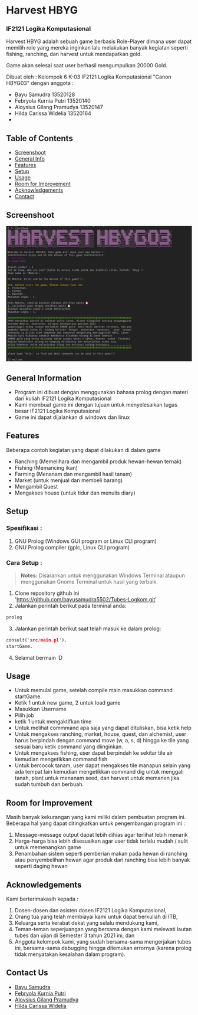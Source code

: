 # Harvest HBYG
### IF2121 Logika Komputasional


Harvest HBYG adalah sebuah game berbasis Role-Player dimana user dapat memilih role yang mereka inginkan lalu melakukan banyak kegiatan seperti fishing, ranching, dan harvest untuk mendapatkan gold.

Game akan selesai saat user berhasil mengumpulkan 20000 Gold.

Dibuat oleh : Kelompok 6 K-03 IF2121 Logika Komputasional "Canon HBYG03" dengan anggota :

- Bayu Samudra 13520128
- Febryola Kurnia Putri 13520140
- Aloysius Gilang Pramudya 13520147
- Hilda Carissa Widelia 13520164
- 
## Table of Contents
- [Screenshoot](#screenshoot)
- [General Info](#general-information)
- [Features](#features)
- [Setup](#setup)
- [Usage](#usage)
- [Room for Improvement](#room-for-improvement)
- [Acknowledgements](#acknowledgements)
- [Contact](#contact-us)
<!-- * [License](#license) -->


## Screenshoot
<img src="docs/image.png" />

## General Information

- Program ini dibuat dengan menggunakan bahasa prolog dengan materi dari kuliah IF2121 Logika Komputasional
- Kami membuat game ini dengan tujuan untuk menyelesaikan tugas besar IF2121 Logika Komputasional
- Game ini dapat dijalankan di windows dan linux

## Features

Beberapa contoh kegiatan yang dapat dilakukan di dalam game

- Ranching (Memelihara dan mengambil produk hewan-hewan ternak)
- Fishing (Memancing ikan)
- Farming (Menanam dan mengambil hasil tanam)
- Market (untuk menjual dan membeli barang)
- Mengambil Quest
- Mengakses house (untuk tidur dan menulis diary)

## Setup

### Spesifikasi :

1. GNU Prolog (Windows GUI program or Linux CLI program)
2. GNU Prolog compiler (gplc, Linux CLI program)

### Cara Setup :

> **Notes:** Disarankan untuk menggunakan Windows Terminal ataupun menggunakan
> Gnome Terminal untuk hasil yang terbaik.

1. Clone repository github ini 'https://github.com/bayusamudra5502/Tubes-Logkom.git'
2. Jalankan perintah berikut pada terminal anda:
```bash
prolog
```

3. Jalankan perintah berikut saat telah masuk ke dalam prolog:
```prolog
consult('src/main.pl').
startGame.
```

4. Selamat bermain :D

## Usage

- Untuk memulai game, setelah compile main masukkan command startGame.
- Ketik 1 untuk new game, 2 untuk load game
- Masukkan Username
- Pilih job
- ketik 1 untuk mengaktifkan time
- Untuk melihat commmand apa saja yang dapat dituliskan, bisa ketik help
- Untuk mengakses ranching, market, house, quest, dan alchemist, user harus berpindah dengan command move (w, a, s, d) hingga ke tile yang sesuai baru ketik command yang diinginkan.
- Untuk mengakses fishing, user dapat berpindah ke sekitar tile air kemudian mengetikkan command fish
- Untuk bercocok tanam, user dapat mengakses tile manapun selain yang ada tempat lain kemudian mengetikkan command dig untuk menggali tanah, plant untuk menanam seed, dan harvest untuk memanen jika sudah tumbuh dan berbuah.

## Room for Improvement

Masih banyak kekurangan yang kami miliki dalam pembuatan program ini. Beberapa hal yang dapat ditingkatkan untuk pengembangan program ini :

1. Message-message output dapat lebih dihias agar terlihat lebih menarik
2. Harga-harga bisa lebih disesuaikan agar user tidak terlalu mudah / sulit untuk memenangkan game
3. Penambahan sistem seperti pemberian makan pada hewan di ranching atau penyembelihan hewan agar produk dari ranching bisa lebih banyak seperti daging hewan

## Acknowledgements

Kami berterimakasih kepada :

1. Dosen-dosen dan asisten dosen IF2121 Logika Komputasional,
2. Orang tua yang telah membiayai kami untuk dapat berkuliah di ITB,
3. Keluarga serta kerabat dekat yang selalu mendukung kami,
4. Teman-teman seperjuangan yang bersama dengan kami melewati lautan tubes dan ujian di Semester 3 tahun 2021 ini, dan
5. Anggota kelompok kami, yang sudah bersama-sama mengerjakan tubes ini, bersama-sama debugging hingga ditemukan errornya (karena prolog tidak menyatakan kesalahan dalam program).

## Contact Us

- [Bayu Samudra](https://github.com/bayusamudra5502)
- [Febryola Kurnia Putri](https://github.com/febryola)
- [Aloysius Gilang Pramudya](https://github.com/Aloysiusgilang)
- [Hilda Carissa Widelia](https://github.com/bayusamudra5502)
